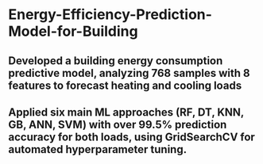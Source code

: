 # Energy-Efficiency-Prediction-Model-for-Building

## Developed a building energy consumption predictive model, analyzing 768 samples with 8 features to forecast heating and cooling loads
## Applied six main ML approaches (RF, DT, KNN, GB, ANN, SVM) with over 99.5% prediction accuracy for both loads, using GridSearchCV for automated hyperparameter tuning.
